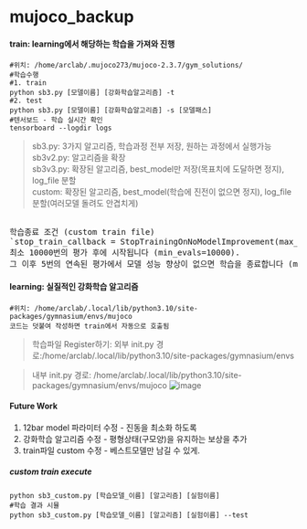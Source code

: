 # mujoco_backup


#### train: learning에서 해당하는 학습을 가져와 진행
    #위치: /home/arclab/.mujoco273/mujoco-2.3.7/gym_solutions/
    #학습수행
    #1. train
    python sb3.py [모델이름] [강화학습알고리즘] -t
    #2. test
    python sb3.py [모델이름] [강화학습알고리즘] -s [모델패스]
    #텐서보드 - 학습 실시간 확인
    tensorboard --logdir logs

> sb3.py: 3가지 알고리즘, 학습과정 전부 저장, 원하는 과정에서 실행가능    
> sb3v2.py: 알고리즘을 확장    
> sb3v3.py: 확장된 알고리즘, best_model만 저장(목표치에 도달하면 정지), log_file 분할    
> custom: 확장된 알고리즘, best_model(학습에 진전이 없으면 정지), log_file 분할(여러모델 돌려도 안겹치게)
<pre> 
학습종료 조건 (custom train file)
`stop_train_callback = StopTrainingOnNoModelImprovement(max_no_improvement_evals=5, min_evals=10000, verbose=1)`        
최소 10000번의 평가 후에 시작됩니다 (min_evals=10000).
그 이후 5번의 연속된 평가에서 모델 성능 향상이 없으면 학습을 종료합니다 (max_no_improvement_evals=5).    
</pre>

#### learning: 실질적인 강화학습 알고리즘
    #위치: /home/arclab/.local/lib/python3.10/site-packages/gymnasium/envs/mujoco
    코드는 덧붙여 작성하면 train에서 자동으로 호출됨

> 학습파일 Register하기:
> 외부 init.py
> 경로:/home/arclab/.local/lib/python3.10/site-packages/gymnasium/envs


> 내부 init.py
> 경로: /home/arclab/.local/lib/python3.10/site-packages/gymnasium/envs/mujoco
![image](https://github.com/user-attachments/assets/254d4a17-dea2-4604-b6f7-953eeedff2ed)
>

#### Future Work
1. 12bar model 파라미터 수정 - 진동을 최소화 하도록
2. 강화학습 알고리즘 수정 - 평형상태(구모양)을 유지하는 보상을 추가
3. train파일 custom 수정 - 베스트모델만 남길 수 있게.

##### custom train execute
    python sb3_custom.py [학습모델_이름] [알고리즘] [실험이름]
    #학습 결과 시뮬
    python sb3_custom.py [학습모델_이름] [알고리즘] [실험이름] --test

